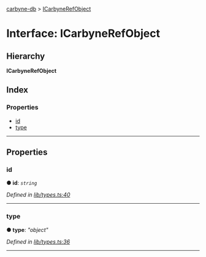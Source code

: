 [carbyne-db](../README.md) > [ICarbyneRefObject](../interfaces/icarbynerefobject.md)

# Interface: ICarbyneRefObject

## Hierarchy

**ICarbyneRefObject**

## Index

### Properties

* [id](icarbynerefobject.md#id)
* [type](icarbynerefobject.md#type)

---

## Properties

<a id="id"></a>

###  id

**● id**: *`string`*

*Defined in [lib/types.ts:40](https://github.com/allotropelabs/carbyne/blob/dcbec49/lib/types.ts#L40)*

___
<a id="type"></a>

###  type

**● type**: *"object"*

*Defined in [lib/types.ts:36](https://github.com/allotropelabs/carbyne/blob/dcbec49/lib/types.ts#L36)*

___

